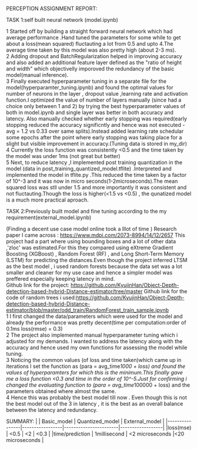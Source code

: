 PERCEPTION ASSIGNMENT REPORT:



TASK 1:self built neural network (model.ipynb)

1 Started off by building a straight forward neural network which had average performance .Hand tuned the parameters for some while to get about a loss(mean squared) fluctauting a lot from 0.5 and upto 4.The average time taken by this model was also pretty high (about 2-3 ms).<br>
2 Adding dropout and BatchRegularization helped in improving accuracy and also added an additional feature layer defined as the "ratio of height and width" which objectivelly imporoved the redundancy of the basic model(manual inference).<br>
3 Finally executed hyperparameter tuning in a separate file for the model(hyperparamter_tuning.ipynb) and found the optimal values for number of neurons in the layer , dropout value ,learning rate and activation function.I optimized the value of number of layers manually (since had a choice only between 1 and 2) by trying the best hyperparameter values of both in model.ipynb and single layer was better in both accuracy and latency. Also manually checked whether early stopping was required(early stopping reduced the accuracy significntly and hence was not executed -avg = 1.2 vs 0.33 over same splits).Instead added learning rate schedular  some epochs after the point where early stopping was taking place for a slight but visible improvement in accuracy.(Tuning data is stored in my_dir)<br>
4 Currently the loss function was consistently <0.5 and the time taken by the model was under 1ms (not great but better)<br>
5 Next, to reduce latency ,I implemented post training quantization in the model (data in post_training_quantized_model.tflite) .Interpreted and implemented the model in tflite.py .This reduced the time taken by a factor of 10^-3 and it was now in micro seconds(1-2microseconds).The mean squared loss was stll under 1.5 and more importantly it was consistent and not fluctauting.Though the loss is higher(<1.5 vs <0.5) , the qunatized model is a much more practical aproach.<br>



TASK 2:Previously built model and fine tuning according to the my requirement(external_model.ipynb)

(Finding a decent use case model online took a lllot of time )
Research paper I came across : https://www.mdpi.com/2073-8994/14/12/2657
This project had a part where using bounding boxes and a lot of other data ,'zloc' was estimated.For this they compared using eXtreme Gradient Boosting (XGBoost) , Random Forest (RF) , and Long Short-Term Memory (LSTM) for predicting the distances.Even though the project inferred LTSM as the best model , i used random forests because the data set was a lot smaller and cleaner for my use case and hence a simpler model was preffered especially keeping latency in mind.<br>
Github link for the project: https://github.com/KyujinHan/Object-Depth-detection-based-hybrid-Distance-estimator/tree/master
Github link for the code of random trees i used:https://github.com/KyujinHan/Object-Depth-detection-based-hybrid-Distance-estimator/blob/master/odd_train/RandomForest_train_sample.ipynb<br>
1 I first changed the data/parameters which were used for the model and already the performance was pretty decent(time per computation:order of 0.1ms loss(rmse) = 0.3)<br>
2 The project also implemented manual hyperparameter tuning which i adjusted for my demands. I wanted to address the latency along with the accuracy and hence used my own functions for assessing the model while tuning.<br>
3 Noticing the common values (of loss and time taken)which came up in iterations I set the function as (para = avg_time*1000 + loss) and found the values of hyperparamters for which this is the minimum.This finally gave me a loss function <0.3 and time in the order of 10^-5.Just for confirming i changed the evaluating function to (para = avg_time*100000 + loss) and the parameters obtained where almost the same.<br>
4 Hence this was probably the best model till now . Even though this is not the best model out of the 3 in latency , it is the best as an overall balance between the latency and redundancy.<br>

SUMMARY:
|                |    Basic_model  |    Quantized_model    |   External_model |
|----------------|-----------------|-----------------------|------------------|
|loss(mse)       |     <0.5        |    <2                 |   <0.3           |
|time/prediction |  1millisecond   | <2 microseconds       |<20 microseconds  |

